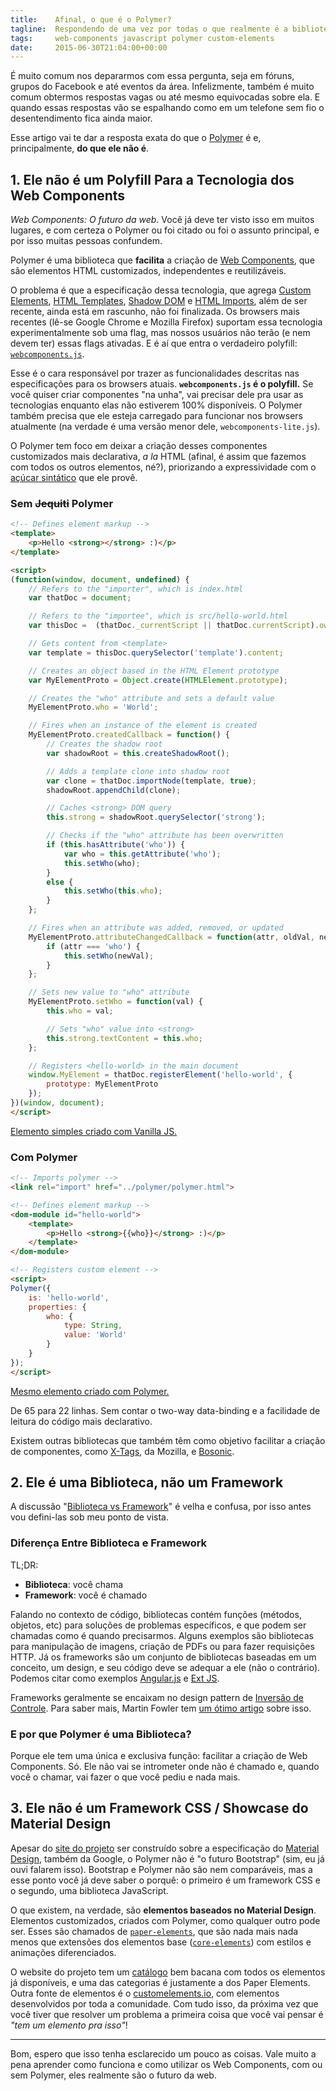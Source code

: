 ```yaml
---
title:    Afinal, o que é o Polymer?
tagline:  Respondendo de uma vez por todas o que realmente é a biblioteca da Google (e principalmente: o que ela não é)
tags:     web-components javascript polymer custom-elements
date:     2015-06-30T21:04:00+00:00
---
```


É muito comum nos depararmos com essa pergunta, seja em fóruns, grupos do Facebook e até eventos da área. Infelizmente, também é muito comum obtermos respostas vagas ou até mesmo equivocadas sobre ela. E quando essas respostas vão se espalhando como em um telefone sem fio o desentendimento fica ainda maior.

Esse artigo vai te dar a resposta exata do que o [Polymer](https://www.polymer-project.org/) é e, principalmente, **do que ele não é**.

## 1. Ele não é um Polyfill Para a Tecnologia dos Web Components
*Web Components: O futuro da web*. Você já deve ter visto isso em muitos lugares, e com certeza o Polymer ou foi citado ou foi o assunto principal, e por isso muitas pessoas confundem.

Polymer é uma biblioteca que **facilita** a criação de [Web Components](http://tableless.com.br/web-components-introducao/), que são elementos HTML customizados, independentes e reutilizáveis.

O problema é que a especificação dessa tecnologia, que agrega [Custom Elements](http://w3c.github.io/webcomponents/spec/custom/), [HTML Templates](https://developer.mozilla.org/en-US/docs/Web/HTML/Element/template), [Shadow DOM](http://w3c.github.io/webcomponents/spec/shadow/) e [HTML Imports](http://w3c.github.io/webcomponents/spec/imports/), além de ser recente, ainda está em rascunho, não foi finalizada. Os browsers mais recentes (lê-se Google Chrome e Mozilla Firefox) suportam essa tecnologia experimentalmente sob uma flag, mas nossos usuários não terão (e nem devem ter) essas flags ativadas. E é aí que entra o verdadeiro polyfill: [`webcomponents.js`](https://github.com/WebComponents/webcomponentsjs).

Esse é o cara responsável por trazer as funcionalidades descritas nas especificações para os browsers atuais. **`webcomponents.js` é o polyfill.** Se você quiser criar componentes "na unha", vai precisar dele pra usar as tecnologias enquanto elas não estiverem 100% disponíveis. O Polymer também precisa que ele esteja carregado para funcionar nos browsers atualmente (na verdade é uma versão menor dele, `webcomponents-lite.js`).

O Polymer tem foco em deixar a criação desses componentes customizados mais declarativa, *a la* HTML (afinal, é assim que fazemos com todos os outros elementos, né?), priorizando a expressividade com o [açúcar sintático](https://pt.wikipedia.org/wiki/A%C3%A7%C3%BAcar_sint%C3%A1tico) que ele provê.

### Sem <del>Jequiti</del> Polymer
``` html
<!-- Defines element markup -->
<template>
    <p>Hello <strong></strong> :)</p>
</template>

<script>
(function(window, document, undefined) {
    // Refers to the "importer", which is index.html
    var thatDoc = document;

    // Refers to the "importee", which is src/hello-world.html
    var thisDoc =  (thatDoc._currentScript || thatDoc.currentScript).ownerDocument;

    // Gets content from <template>
    var template = thisDoc.querySelector('template').content;

    // Creates an object based in the HTML Element prototype
    var MyElementProto = Object.create(HTMLElement.prototype);

    // Creates the "who" attribute and sets a default value
    MyElementProto.who = 'World';

    // Fires when an instance of the element is created
    MyElementProto.createdCallback = function() {
        // Creates the shadow root
        var shadowRoot = this.createShadowRoot();

        // Adds a template clone into shadow root
        var clone = thatDoc.importNode(template, true);
        shadowRoot.appendChild(clone);

        // Caches <strong> DOM query
        this.strong = shadowRoot.querySelector('strong');

        // Checks if the "who" attribute has been overwritten
        if (this.hasAttribute('who')) {
            var who = this.getAttribute('who');
            this.setWho(who);
        }
        else {
            this.setWho(this.who);
        }
    };

    // Fires when an attribute was added, removed, or updated
    MyElementProto.attributeChangedCallback = function(attr, oldVal, newVal) {
        if (attr === 'who') {
            this.setWho(newVal);
        }
    };

    // Sets new value to "who" attribute
    MyElementProto.setWho = function(val) {
        this.who = val;

        // Sets "who" value into <strong>
        this.strong.textContent = this.who;
    };

    // Registers <hello-world> in the main document
    window.MyElement = thatDoc.registerElement('hello-world', {
        prototype: MyElementProto
    });
})(window, document);
</script>
```
[Elemento simples criado com Vanilla JS.](https://github.com/webcomponents/hello-world-element/blob/master/hello-world.html)

### Com Polymer
``` html
<!-- Imports polymer -->
<link rel="import" href="../polymer/polymer.html">

<!-- Defines element markup -->
<dom-module id="hello-world">
    <template>
        <p>Hello <strong>{{who}}</strong> :)</p>
    </template>
</dom-module>

<!-- Registers custom element -->
<script>
Polymer({
    is: 'hello-world',
    properties: {
        who: {
            type: String,
            value: 'World'
        }
    }
});
</script>
```
[Mesmo elemento criado com Polymer.](https://github.com/webcomponents/hello-world-polymer/blob/master/hello-world.html)

De 65 para 22 linhas. Sem contar o two-way data-binding e a facilidade de leitura do código mais declarativo.

Existem outras bibliotecas que também têm como objetivo facilitar a criação de componentes, como [X-Tags](http://x-tags.org/), da Mozilla, e [Bosonic](http://bosonic.github.io/).

## 2. Ele é uma Biblioteca, não um Framework
A discussão "[Biblioteca vs Framework](http://stackoverflow.com/q/148747/1574059)"  é velha e confusa, por isso antes vou defini-las sob meu ponto de vista.

### Diferença Entre Biblioteca e Framework
TL;DR:  
- **Biblioteca**: você chama
- **Framework**: você é chamado

Falando no contexto de código, bibliotecas contém funções (métodos, objetos, etc) para soluções de problemas específicos, e que podem ser chamadas como é quando precisarmos. Alguns exemplos são bibliotecas para manipulação de imagens, criação de PDFs ou para fazer requisições HTTP. Já os frameworks são um conjunto de bibliotecas baseadas em um conceito, um design, e seu código deve se adequar a ele (não o contrário). Podemos citar como exemplos [Angular.js](https://angularjs.org/) e [Ext JS](http://www.sencha.com/products/extjs/).

Frameworks geralmente se encaixam no design pattern de [Inversão de Controle](https://pt.wikipedia.org/wiki/Invers%C3%A3o_de_controle).
Para saber mais, Martin Fowler tem [um ótimo artigo](http://martinfowler.com/bliki/InversionOfControl.html) sobre isso.

### E por que Polymer é uma Biblioteca?
Porque ele tem uma única e exclusiva função: facilitar a criação de Web Components. Só. Ele não vai se intrometer onde não é chamado e, quando você o chamar, vai fazer o que você pediu e nada mais.

## 3. Ele não é um Framework CSS / Showcase do Material Design
Apesar do [site do projeto](https://www.polymer-project.org/) ser construído sobre a especificação do [Material Design](https://www.google.com/design/spec/material-design), também da Google, o Polymer não é "o futuro Bootstrap" (sim, eu já ouvi falarem isso). Bootstrap e Polymer não são nem comparáveis, mas a esse ponto você já deve saber o porquê: o primeiro é um framework CSS e o segundo, uma biblioteca JavaScript.

O que existem, na verdade, são **elementos baseados no Material Design**. Elementos customizados, criados com Polymer, como qualquer outro pode ser. Esses são chamados de [`paper-elements`](https://www.polymer-project.org/0.5/components/paper-elements/demo.html), que são nada mais nada menos que extensões dos elementos base ([`core-elements`](https://www.polymer-project.org/0.5/components/core-elements/demo.html)) com estilos e animações diferenciados.

O website do projeto tem um [catálogo](https://elements.polymer-project.org/) bem bacana com todos os elementos já disponíveis, e uma das categorias é justamente a dos Paper Elements. Outra fonte de elementos é o [customelements.io](https://customelements.io/), com elementos desenvolvidos por toda a comunidade. Com tudo isso, da próxima vez que você tiver que resolver um problema a primeira coisa que você vai pensar é *"tem um elemento pra isso"*!

---

Bom, espero que isso tenha esclarecido um pouco as coisas. Vale muito a pena aprender como funciona e como utilizar os Web Components, com ou sem Polymer, eles realmente são o futuro da web.
